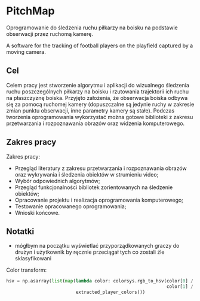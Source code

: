 # PitchMap

Oprogramowanie do śledzenia ruchu piłkarzy na boisku na podstawie obserwacji przez ruchomą kamerę.

A software for the tracking of football players on the playfield captured by a moving camera.

## Cel

Celem pracy jest stworzenie algorytmu i aplikacji do wizualnego śledzenia ruchu poszczególnych piłkarzy na boisku i rzutowania trajektorii ich ruchu na płaszczyznę boiska. Przyjęto założenia, że obserwacja boiska odbywa się za pomocą ruchomej kamery (dopuszczalne są jedynie ruchy w zakresie zmian punktu obserwacji, inne parametry kamery są stałe). Podczas tworzenia oprogramowania wykorzystać można gotowe biblioteki z zakresu przetwarzania i rozpoznawania obrazów oraz widzenia komputerowego.

## Zakres pracy

Zakres pracy:

* Przegląd literatury z zakresu przetwarzania i rozpoznawania obrazów oraz wykrywania i śledzenia obiektów w strumieniu video;
* Wybór odpowiednich algorytmów;
* Przegląd funkcjonalności bibliotek zorientowanych na śledzenie obiektów;
* Opracowanie projektu i realizacja oprogramowania komputerowego;
* Testowanie opracowanego oprogramowania;
* Wnioski końcowe.

## Notatki

- mógłbym na początku wyświetlać przyporządkowanych graczy do drużyn i użytkownik by ręcznie przeciągał tych co zostali źle sklasyfikowani

Color transform:
```python
hsv = np.asarray(list(map(lambda color: colorsys.rgb_to_hsv(color[0] / 255.0,
                                                            color[1] / 255.0, color[2] / 255.0),
                          extracted_player_colors)))
```